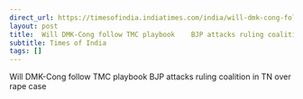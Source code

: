 ```yaml
---
direct_url: https://timesofindia.indiatimes.com/india/will-dmk-cong-follow-tmc-playbook-bjp-attacks-ruling-coalition-in-tamil-nadu-over-rape-case/articleshow/113151676.cms
layout: post
title:  Will DMK-Cong follow TMC playbook    BJP attacks ruling coalition in TN over rape case
subtitle: Times of India
tags: []
---
```


 Will DMK-Cong follow TMC playbook    BJP attacks ruling coalition in TN over rape case
